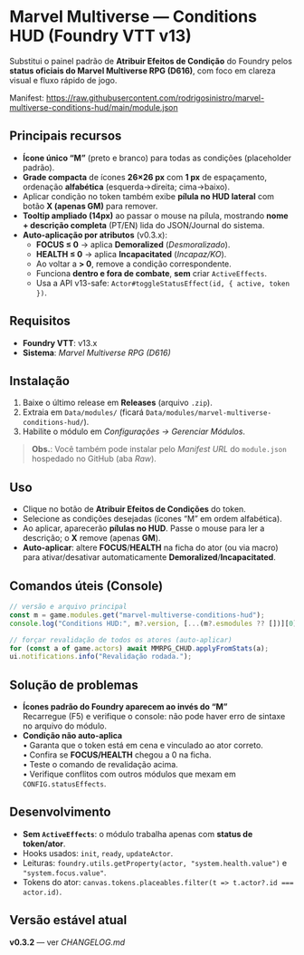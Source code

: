 # Marvel Multiverse — Conditions HUD (Foundry VTT v13)

Substitui o painel padrão de **Atribuir Efeitos de Condição** do Foundry pelos **status oficiais do Marvel Multiverse RPG (D616)**, com foco em clareza visual e fluxo rápido de jogo.

Manifest: https://raw.githubusercontent.com/rodrigosinistro/marvel-multiverse-conditions-hud/main/module.json

## Principais recursos
- **Ícone único “M”** (preto e branco) para todas as condições (placeholder padrão).
- **Grade compacta** de ícones **26×26 px** com **1 px** de espaçamento, ordenação **alfabética** (esquerda→direita; cima→baixo).
- Aplicar condição no token também exibe **pílula no HUD lateral** com botão **X (apenas GM)** para remover.
- **Tooltip ampliado (14px)** ao passar o mouse na pílula, mostrando **nome + descrição completa** (PT/EN) lida do JSON/Journal do sistema.
- **Auto-aplicação por atributos** (v0.3.x):
  - **FOCUS ≤ 0** → aplica **Demoralized** (*Desmoralizado*).
  - **HEALTH ≤ 0** → aplica **Incapacitated** (*Incapaz/KO*).
  - Ao voltar a **> 0**, remove a condição correspondente.
  - Funciona **dentro e fora de combate**, **sem** criar `ActiveEffects`.
  - Usa a API v13-safe: `Actor#toggleStatusEffect(id, { active, token })`.

## Requisitos
- **Foundry VTT**: v13.x
- **Sistema**: *Marvel Multiverse RPG (D616)*

## Instalação
1. Baixe o último release em **Releases** (arquivo `.zip`).  
2. Extraia em `Data/modules/` (ficará `Data/modules/marvel-multiverse-conditions-hud/`).  
3. Habilite o módulo em *Configurações → Gerenciar Módulos*.

> **Obs.**: Você também pode instalar pelo *Manifest URL* do `module.json` hospedado no GitHub (aba *Raw*).

## Uso
- Clique no botão de **Atribuir Efeitos de Condições** do token.  
- Selecione as condições desejadas (ícones “M” em ordem alfabética).  
- Ao aplicar, aparecerão **pílulas no HUD**. Passe o mouse para ler a descrição; o **X** remove (apenas **GM**).  
- **Auto-aplicar**: altere **FOCUS**/**HEALTH** na ficha do ator (ou via macro) para ativar/desativar automaticamente **Demoralized**/**Incapacitated**.

## Comandos úteis (Console)
```js
// versão e arquivo principal
const m = game.modules.get("marvel-multiverse-conditions-hud");
console.log("Conditions HUD:", m?.version, [...(m?.esmodules ?? [])][0]);

// forçar revalidação de todos os atores (auto-aplicar)
for (const a of game.actors) await MMRPG_CHUD.applyFromStats(a);
ui.notifications.info("Revalidação rodada.");
```

## Solução de problemas
- **Ícones padrão do Foundry aparecem ao invés do “M”**  
  Recarregue (F5) e verifique o console: não pode haver erro de sintaxe no arquivo do módulo.
- **Condição não auto-aplica**  
  • Garanta que o token está em cena e vinculado ao ator correto.  
  • Confira se **FOCUS/HEALTH** chegou a 0 na ficha.  
  • Teste o comando de revalidação acima.  
  • Verifique conflitos com outros módulos que mexam em `CONFIG.statusEffects`.

## Desenvolvimento
- **Sem `ActiveEffects`**: o módulo trabalha apenas com **status de token/ator**.  
- Hooks usados: `init`, `ready`, `updateActor`.  
- Leituras: `foundry.utils.getProperty(actor, "system.health.value")` e `"system.focus.value"`.  
- Tokens do ator: `canvas.tokens.placeables.filter(t => t.actor?.id === actor.id)`.

## Versão estável atual
**v0.3.2** — ver *CHANGELOG.md*
